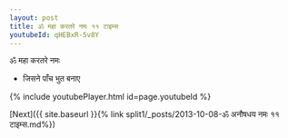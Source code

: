 ```yaml
---
layout: post
title: ॐ महा करतरे नमः ११ टाइम्स
youtubeId: qHEBxR-5v8Y
---
```

 
 
 ॐ महा करतरे नमः  
 
 -  जिसने पाँच भुत बनाए 
 
  
 
  
 
 
 
 
 
 


{% include youtubePlayer.html id=page.youtubeId %}
 
[Next]({{ site.baseurl }}{% link  split1/_posts/2013-10-08-ॐ अनौषधय नमः ११ टाइम्स.md%})
 
